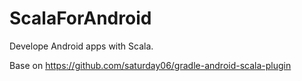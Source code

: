 # ScalaForAndroid

Develope Android apps with Scala.

Base on https://github.com/saturday06/gradle-android-scala-plugin 
